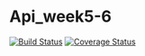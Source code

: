# Api_week5-6
[![Build Status](https://travis-ci.org/shamim2019/Api_week5-6.svg?branch=create_entry)](https://travis-ci.org/shamim2019/Api_week5-6) [![Coverage Status](https://coveralls.io/repos/github/shamim2019/Api_week5-6/badge.svg)](https://coveralls.io/github/shamim2019/Api_week5-6)

